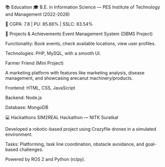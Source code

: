 📚 Education
🎓 B.E. in Information Science — PES Institute of Technology and Management (2022-2026)

🏅 CGPA: 7.8 | PU: 85.66% | SSLC: 83.54%

🔧 Projects & Achievements
Event Management System (DBMS Project)

Functionality: Book events, check available locations, view user profiles.

Technologies: PHP, MySQL, with a smooth UI.

Farmer Friend (Mini Project)

A marketing platform with features like marketing analysis, disease management, and showcasing arecanut machinery/products.

Frontend: HTML, CSS, JavaScript

Backend: Node.js

Database: MongoDB

💻 Hackathons
SIM2REAL Hackathon — NITK Suratkal

Developed a robotic-based project using Crazyflie drones in a simulated environment.

Tasks: Platforming, task line coordination, obstacle avoidance, and goal-based challenges.

Powered by ROS 2 and Python (rclpy).




